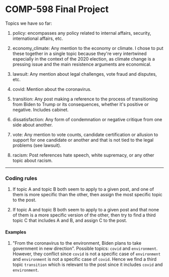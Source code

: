 # COMP-598 Final Project
Topics we have so far:

1. policy: encompasses any policy related to internal affairs, security, international affairs, etc.

2. economy\_climate: Any mention to the economy or climate. I chose to put these together in a single topic because they're very intertwined especially in the context of the 2020 election, as climate change is a pressing issue and the main resistence arguments are economical.

3. lawsuit: Any mention about legal challenges, vote fraud and disputes, etc.

4. covid: Mention about the coronavirus.

5. transition: Any post making a reference to the process of transitioning from Biden to Trump or its consequences, whether it's positive or negative. Includes cabinet.

6. dissatisfaction: Any form of condemnation or negative critique from one side about another.

7. vote: Any mention to vote counts, candidate certification or allusion to support for one candidate or another and that is not tied to the legal problems (see lawsuit).

8. racism: Post references hate speech, white supremacy, or any other topic about racism. 
---
### Coding rules

1. If topic A and topic B both seem to apply to a given post, and one of them is more specific than the other, then assign the most specific topic to the post.

2. If topic A and topic B both seem to apply to a given post and that none of them is a more specific version of the other, then try to find a third topic C that includes A and B, and assign C to the post.

#### Examples

1. "From the coronavirus to the environment, Biden plans to take government in new direction". Possible topics: `covid` and `environment`.
However, they conflict since `covid` is not a specific case of `environment` and `environment` is not a specific case of `covid`.
Hence we find a third topic `transition` which is relevant to the post since it includes `covid` and `environment`.
